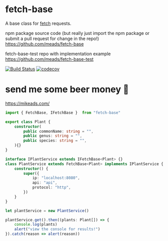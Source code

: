 # fetch-base
A base class for [fetch](https://developer.mozilla.org/en-US/docs/Web/API/Fetch_API) requests.

npm package source code (but really just import the npm package or submit a pull request for change in the repo!)
https://github.com/meads/fetch-base

fetch-base-test repo with implementation example
https://github.com/meads/fetch-base-test


[![Build Status](https://travis-ci.com/meads/fetch-base.svg?branch=master)](https://travis-ci.com/meads/fetch-base)
[![codecov](https://codecov.io/gh/meads/fetch-base/src/branch/master/graph/badge.svg)](https://codecov.io/gh/meads/fetch-base/src)

# send me some beer money 🍺
https://mikeads.com/ 


```ts
import { FetchBase, IFetchBase }  from "fetch-base"

export class Plant {
    constructor(
        public commonName: string = "",
        public genus: string = "",
        public species: string = "",
    ){}
}

interface IPlantService extends IFetchBase<Plant> {}
class PlantService extends FetchBase<Plant> implements IPlantService {
    constructor() {
        super({
            ip: "localhost:8080",
            api: "api",
            protocol: "http",
        })
    }
}

let plantService = new PlantService()

plantService.get().then((plants: Plant[]) => {
    console.log(plants)
    alert("view the console for results!")
}).catch(reason => alert(reason))

```